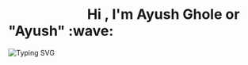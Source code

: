 
<h1><b> &nbsp; &nbsp; &nbsp; &nbsp; &nbsp;  &nbsp;  &nbsp; &nbsp; &nbsp;  &nbsp; &nbsp; &nbsp;  Hi , I'm Ayush Ghole or "Ayush"  :wave: </b></h1>
<div style="text-align:center:>
<a href="https://git.io/typing-svg"><img src="https://readme-typing-svg.demolab.com?font=Fira+Code&weight=900&size=51&pause=1000&center=true&width=1435&height=150&lines=Full+Stack+Developer%2FAspiring+Software+Engineer;Electronic+%26+Computer+Science+Student;Speciality++MERN+Stack+Development;Active+Learner%2FResearcher" alt="Typing SVG" /></a>
</div>
